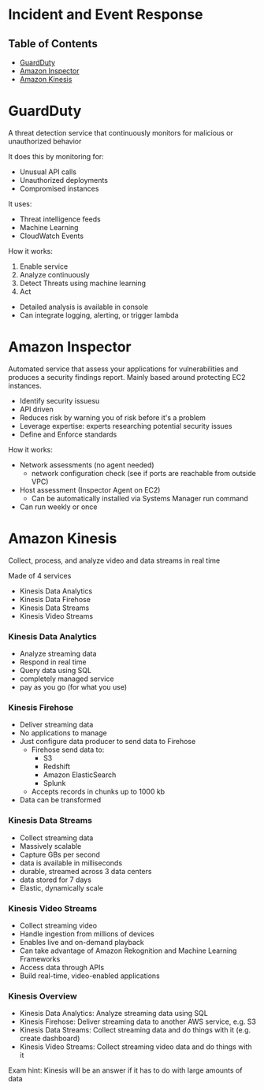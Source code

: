 # Incident and Event Response

## Table of Contents
- [GuardDuty](#GuardDuty)
- [Amazon Inspector](#Amazon-Inspector)
- [Amazon Kinesis](#Amazon-Kinesis)

# GuardDuty
A threat detection service that continuously monitors for malicious or unauthorized behavior

It does this by monitoring for:
- Unusual API calls
- Unauthorized deployments
- Compromised instances

It uses:
- Threat intelligence feeds
- Machine Learning
- CloudWatch Events

How it works:
1. Enable service
2. Analyze continuously
3. Detect Threats using machine learning
4. Act
  - Detailed analysis is available in console
  - Can integrate logging, alerting, or trigger lambda

# Amazon Inspector
Automated service that assess your applications for vulnerabilities and produces a security findings report. Mainly based around protecting EC2 instances.

- Identify security issuesu
- API driven
- Reduces risk by warning you of risk before it's a problem
- Leverage expertise: experts researching potential security issues
- Define and Enforce standards

How it works:
- Network assessments (no agent needed)
  - network configuration check (see if ports are reachable from outside VPC)
- Host assessment (Inspector Agent on EC2)
  - Can be automatically installed via Systems Manager run command
- Can run weekly or once

# Amazon Kinesis
Collect, process, and analyze video and data streams in real time

Made of 4 services
- Kinesis Data Analytics
- Kinesis Data Firehose
- Kinesis Data Streams
- Kinesis Video Streams

### Kinesis Data Analytics
- Analyze streaming data
- Respond in real time
- Query data using SQL
- completely managed service
- pay as you go (for what you use)

### Kinesis Firehose
- Deliver streaming data
- No applications to manage
- Just configure data producer to send data to Firehose
  - Firehose send data to:
    - S3
    - Redshift
    - Amazon ElasticSearch
    - Splunk
  - Accepts records in chunks up to 1000 kb
- Data can be transformed

### Kinesis Data Streams
- Collect streaming data
- Massively scalable
- Capture GBs per second
- data is available in milliseconds
- durable, streamed across 3 data centers
- data stored for 7 days
- Elastic, dynamically scale

### Kinesis Video Streams
- Collect streaming video
- Handle ingestion from millions of devices
- Enables live and on-demand playback
- Can take advantage of Amazon Rekognition and Machine Learning Frameworks
- Access data through APIs
- Build real-time, video-enabled applications


### Kinesis Overview

- Kinesis Data Analytics: Analyze streaming data using SQL
- Kinesis Firehose: Deliver streaming data to another AWS service, e.g. S3
- Kinesis Data Streams: Collect streaming data and do things with it (e.g. create dashboard)
- Kinesis Video Streams: Collect streaming video data and do things with it

Exam hint: Kinesis will be an answer if it has to do with large amounts of data

